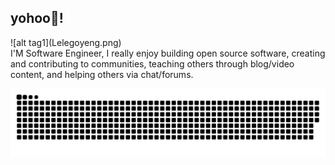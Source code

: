 <h2 align="left">yohoo👋!</h2>
![alt tag1](Lelegoyeng.png)
<div>I'M Software Engineer, I really enjoy building open source software, creating and contributing to communities, teaching others through blog/video content, and helping others via chat/forums.</div>
<p align = "center">
	<img src = "https://github.com/Lelegoyeng/Lelegoyeng/blob/main/github-contribution-grid-snake.svg?" alt = "Snake Game"/>
</p>
